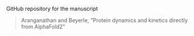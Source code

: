 GitHub repository for the manuscript 

> Aranganathan and Beyerle, "Protein dynamics and kinetics directly from AlphaFold2"
